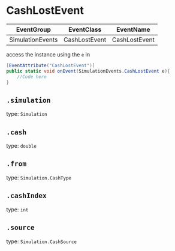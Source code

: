 # CashLostEvent
EventGroup      |EventClass   |EventName
----------------|-------------|---------
SimulationEvents|CashLostEvent|CashLostEvent

access the instance using the `e` in

```cs
[EventAttribute("CashLostEvent")]
public static void onEvent(SimulationEvents.CashLostEvent e){
    //Code here
}
```


## `.simulation`
type: `Simulation`

## `.cash`
type: `double`

## `.from`
type: `Simulation.CashType`

## `.cashIndex`
type: `int`

## `.source`
type: `Simulation.CashSource`
